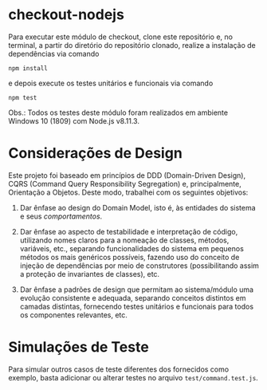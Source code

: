 # checkout-nodejs

Para executar este módulo de checkout, clone este repositório e, no terminal, a partir do diretório do repositório clonado, realize a instalação de dependências via comando

```
npm install
```

e depois execute os testes unitários e funcionais via comando

```
npm test
```

Obs.: Todos os testes deste módulo foram realizados em ambiente Windows 10 (1809) com Node.js v8.11.3.

# Considerações de Design

Este projeto foi baseado em princípios de DDD (Domain-Driven Design), CQRS (Command Query Responsibility Segregation) e, principalmente, Orientação a Objetos. Deste modo, trabalhei com os seguintes objetivos:

1. Dar ênfase ao design do Domain Model, isto é, às entidades do sistema e seus *comportamentos*. 

2. Dar ênfase ao aspecto de testabilidade e interpretação de código, utilizando nomes claros para a nomeação de classes, métodos, variáveis, etc., separando funcionalidades do sistema em pequenos métodos os mais genéricos possíveis, fazendo uso do conceito de injeção de dependências por meio de construtores (possibilitando assim a proteção de invariantes de classes), etc.

3. Dar ênfase a padrões de design que permitam ao sistema/módulo uma evolução consistente e adequada, separando conceitos distintos em camadas distintas, fornecendo testes unitários e funcionais para todos os componentes relevantes, etc.

# Simulações de Teste

Para simular outros casos de teste diferentes dos fornecidos como exemplo, basta adicionar ou alterar testes no arquivo ```test/command.test.js```.
